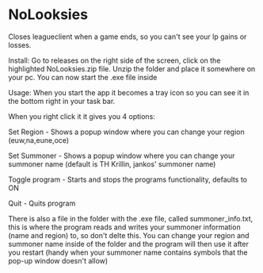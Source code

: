 # NoLooksies
Closes leagueclient when a game ends, so you can't see your lp gains or losses.

Install:
Go to releases on the right side of the screen, click on the highlighted NoLooksies.zip file.
Unzip the folder and place it somewhere on your pc.
You can now start the .exe file inside

Usage:
When you start the app it becomes a tray icon so you can see it in the bottom right in your task bar.

When you right click it it gives you 4 options:
 
Set Region - Shows a popup window where you can change your region (euw,na,eune,oce)

Set Summoner - Shows a popup window where you can change your summoner name (default is TH Krillin, jankos' summoner name)

Toggle program - Starts and stops the programs functionality, defaults to ON
  
Quit - Quits program
  
There is also a file in the folder with the .exe file, called summoner_info.txt, this is where the program reads and writes your summoner information (name and region) to, so don't delte this. You can change your region and summoner name inside of the folder and the program will then use it after you restart (handy when your summoner name contains symbols that the pop-up window doesn't allow)
